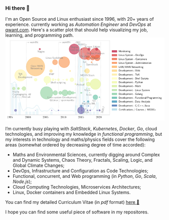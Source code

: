 ### Hi there 👋

I'm an Open Source and Linux enthusiast since 1996, with 20+ years of experience.
currently working as _Automation Engineer_ and _DevOps_ at [qwant.com](https://www.qwant.com).
Here's a scatter plot that should help visualizing my job, learning, and programming path.
![alt tag][experiences-plot]

I’m currently busy playing with _SaltStack_, _Kubernetes_, _Docker_, _Go_,
cloud technologies, and improving my knowledge in _functional programming_,
but my interests in technology and maths/physics fields cover the following areas
(somewhat ordered by decreasing degree of time accorded):
 - Maths and Environmental Sciences, currently digging around Complex and Dynamic Systems,
   Chaos Theory, Fractals, Scaling, Logic, and Global Climate Changes;
 - DevOps, Infrastructure and Configuration as Code Technologies;
 - Functional, concurrent, and Web programming (in _Python_, _Go_, _Scala_, _Node.js_);
 - Cloud Computing Technologies, Microservices Architectures;
 - Linux, Docker containers and Embedded Linux Systems.

You can find my detailed Curriculum Vitae (in _pdf_ format)
[here :book:](https://github.com/madrisan/cv/blob/master/dmadrisan_cv_en.pdf)

I hope you can find some useful piece of software in my repositores.

[cv]: https://github.com/madrisan/cv/blob/master/dmadrisan_cv_en.pdf
[experiences-plot]: https://github.com/madrisan/cv/blob/master/images/experiences.png "Job and Lifelong Learning History"
